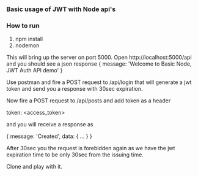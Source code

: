 ### Basic usage of JWT with Node api's

### How to run
1. npm install
2. nodemon

This will bring up the server on port 5000. Open http://localhost:5000/api and you should see a json response
{
  message: 'Welcome to Basic Node, JWT Auth API demo'
}


Use postman and fire a POST request to /api/login that will generate a jwt token and send you a response with 30sec expiration.

Now fire a POST request to /api/posts and add token as a header

token: <access_token>

and you will receive a response as

{
  message: 'Created',
  data: {
    ...
  }
}

After 30sec you the request is forebidden again as we have the jwt expiration time to be only 30sec from the issuing time.

Clone and play with it.
